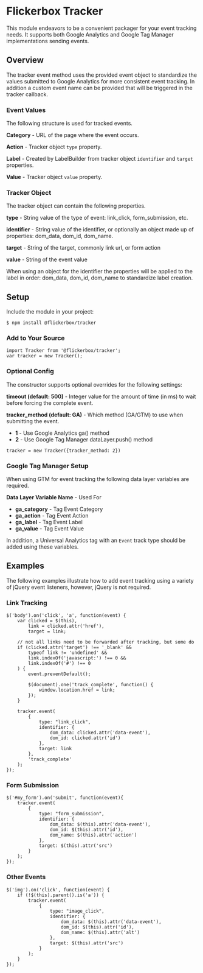 # Flickerbox Tracker

This module endeavors to be a convenient packager for your event tracking needs. It supports both Google Analytics and Google Tag Manager implementations sending events.

## Overview

The tracker event method uses the provided event object to standardize the values submitted to Google Analytics for more consistent event tracking. In addition a custom event name can be provided that will be triggered in the tracker callback.

### Event Values

The following structure is used for tracked events.

**Category** - URL of the page where the event occurs.

**Action** - Tracker object `type` property.

**Label** - Created by LabelBuilder from tracker object `identifier` and `target` properties.

**Value** - Tracker object `value` property.

### Tracker Object

The tracker object can contain the following properties.

**type** - String value of the type of event: link_click, form_submission, etc.

**identifier** - String value of the identifier, or optionally an object made up of properties: dom_data, dom_id, dom_name.

**target** - String of the target, commonly link url, or form action

**value** - String of the event value

When using an object for the identifier the properties will be applied to the label in order: dom_data, dom_id, dom_name to standardize label creation.


## Setup

Include the module in your project:

```
$ npm install @flickerbox/tracker
```

### Add to Your Source

```
import Tracker from '@flickerbox/tracker';
var tracker = new Tracker();
```

### Optional Config

The constructor supports optional overrides for the following settings:

**timeout (default: 500)** - Integer value for the amount of time (in ms) to wait before forcing the complete event.

**tracker_method (default: GA)** - Which method (GA/GTM) to use when submitting the event.

- **1** - Use Google Analytics ga() method
- **2** - Use Google Tag Manager dataLayer.push() method

```tracker = new Tracker({tracker_method: 2})```

### Google Tag Manager Setup

When using GTM for event tracking the following data layer variables are required.

**Data Layer Variable Name** - Used For

- **ga_category** - Tag Event Category
- **ga_action** - Tag Event Action
- **ga_label** - Tag Event Label
- **ga_value** - Tag Event Value

In addition, a Universal Analytics tag with an `Event` track type should be added using these variables.

## Examples

The following examples illustrate how to add event tracking using a variety of jQuery event listeners, however, jQuery is not required.

### Link Tracking

```
$('body').on('click', 'a', function(event) {
	var clicked = $(this),
		link = clicked.attr('href'),
		target = link;

	// not all links need to be forwarded after tracking, but some do
	if (clicked.attr('target') !== '_blank' &&
		typeof link != 'undefined' &&
		link.indexOf('javascript:') !== 0 &&
		link.indexOf('#') !== 0
	) {
		event.preventDefault();

		$(document).one('track_complete', function() {
			window.location.href = link;
		});
	}

	tracker.event(
		{
			type: "link_click",
			identifier: {
				dom_data: clicked.attr('data-event'),
				dom_id: clicked.attr('id')
			},
			target: link
		},
		'track_complete'
	);
});
```

### Form Submission

```
$('#my_form').on('submit', function(event){
	tracker.event(
		{
			type: "form_submission",
			identifier: {
				dom_data: $(this).attr('data-event'),
				dom_id: $(this).attr('id'),
				dom_name: $(this).attr('action')
			},
			target: $(this).attr('src')
		}
	);
});
```

### Other Events

```
$('img').on('click', function(event) {
	if (!$(this).parent().is('a')) {
		tracker.event(
			{
				type: "image_click",
				identifier: {
					dom_data: $(this).attr('data-event'),
					dom_id: $(this).attr('id'),
					dom_name: $(this).attr('alt')
				},
				target: $(this).attr('src')
			}
		);
	}
});
```
